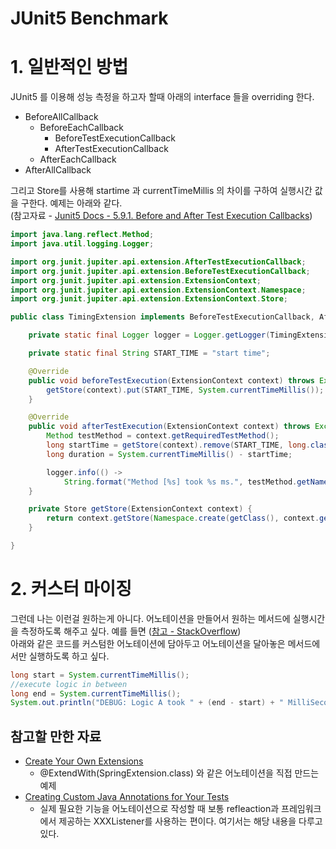 # JUnit5 Benchmark
# 1. 일반적인 방법
JUnit5 를 이용해 성능 측정을 하고자 할때 아래의 interface 들을 overriding 한다. 
- BeforeAllCallback
    - BeforeEachCallback
        - BeforeTestExecutionCallback
        - AfterTestExecutionCallback
    - AfterEachCallback
- AfterAllCallback 

그리고 Store를 사용해 startime 과 currentTimeMillis 의 차이를 구하여 실행시간 값을 구한다.
예제는 아래와 같다.  
(참고자료 - [Junit5 Docs - 5.9.1. Before and After Test Execution Callbacks](https://junit.org/junit5/docs/snapshot/user-guide/#extensions-lifecycle-callbacks-before-after-execution))   
```java
import java.lang.reflect.Method;
import java.util.logging.Logger;

import org.junit.jupiter.api.extension.AfterTestExecutionCallback;
import org.junit.jupiter.api.extension.BeforeTestExecutionCallback;
import org.junit.jupiter.api.extension.ExtensionContext;
import org.junit.jupiter.api.extension.ExtensionContext.Namespace;
import org.junit.jupiter.api.extension.ExtensionContext.Store;

public class TimingExtension implements BeforeTestExecutionCallback, AfterTestExecutionCallback {

    private static final Logger logger = Logger.getLogger(TimingExtension.class.getName());

    private static final String START_TIME = "start time";

    @Override
    public void beforeTestExecution(ExtensionContext context) throws Exception {
        getStore(context).put(START_TIME, System.currentTimeMillis());
    }

    @Override
    public void afterTestExecution(ExtensionContext context) throws Exception {
        Method testMethod = context.getRequiredTestMethod();
        long startTime = getStore(context).remove(START_TIME, long.class);
        long duration = System.currentTimeMillis() - startTime;

        logger.info(() ->
            String.format("Method [%s] took %s ms.", testMethod.getName(), duration));
    }

    private Store getStore(ExtensionContext context) {
        return context.getStore(Namespace.create(getClass(), context.getRequiredTestMethod()));
    }

}
```

# 2. 커스터 마이징
그런데 나는 이런걸 원하는게 아니다. 어노테이션을 만들어서 원하는 메서드에 실행시간을 측정하도록 해주고 싶다.
예를 들면 ([참고 - StackOverflow](https://stackoverflow.com/questions/14892125/what-is-the-best-practice-to-determine-the-execution-time-of-the-business-releva))  
아래와 같은 코드를 커스텀한 어노테이션에 담아두고 어노테이션을 달아놓은 메서드에서만 실행하도록 하고 싶다.
```java
long start = System.currentTimeMillis();
//execute logic in between
long end = System.currentTimeMillis();
System.out.println("DEBUG: Logic A took " + (end - start) + " MilliSeconds");
```

## 참고할 만한 자료
- [Create Your Own Extensions](https://blog.codefx.org/design/architecture/junit-5-extension-model/#Custom-Annotations)
    - @ExtendWith(SpringExtension.class) 와 같은 어노테이션을 직접 만드는 예제
- [Creating Custom Java Annotations for Your Tests](https://www.swtestacademy.com/custom-java-annotations/)
    - 실제 필요한 기능을 어노테이션으로 작성할 때 보통 refleaction과 프레임워크에서 제공하는 XXXListener를 사용하는 편이다. 여기서는 해당 내용을 다루고 있다.
